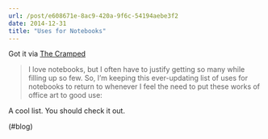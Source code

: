 ```yaml
---
url: /post/e608671e-8ac9-420a-9f6c-54194aebe3f2
date: 2014-12-31
title: "Uses for Notebooks"
---
```


Got it via [The Cramped][1]



> I love notebooks, but I often have to justify getting so many while filling up so few. So, I’m keeping this ever-updating list of uses for notebooks to return to whenever I feel the need to put these works of office art to good use: 



A cool list. You should check it out.



(#blog)



 [1]: http://www.thecramped.com/this-life-of-leisure-uses-for-notebooks/